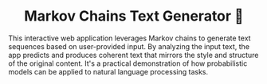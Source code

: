 <h1 align="center">Markov Chains Text Generator 🧠</h1>

This interactive web application leverages Markov chains to generate text sequences based on user-provided input. By analyzing the input text, the app predicts and produces coherent text that mirrors the style and structure of the original content. It's a practical demonstration of how probabilistic models can be applied to natural language processing tasks.
